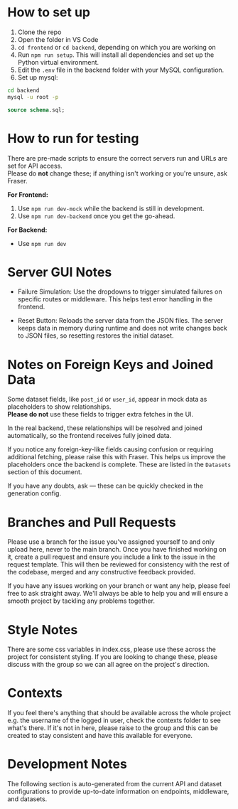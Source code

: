 # How to set up

1. Clone the repo
2. Open the folder in VS Code
3. `cd frontend` or `cd backend`, depending on which you are working on
4. Run `npm run setup`. This will install all dependencies and set up the Python virtual environment.
5. Edit the `.env` file in the backend folder with your MySQL configuration.
6. Set up mysql:
```bash
cd backend
mysql -u root -p
```
```sql
source schema.sql;
```


# How to run for testing

There are pre-made scripts to ensure the correct servers run and URLs are set for API access.  
Please do **not** change these; if anything isn't working or you're unsure, ask Fraser.

**For Frontend:**
1. Use `npm run dev-mock` while the backend is still in development.
2. Use `npm run dev-backend` once you get the go-ahead.

**For Backend:**
- Use `npm run dev`

# Server GUI Notes

- Failure Simulation: Use the dropdowns to trigger simulated failures on specific routes or middleware. This helps test error handling in the frontend.

- Reset Button: Reloads the server data from the JSON files. The server keeps data in memory during runtime and does not write changes back to JSON files, so resetting restores the initial dataset.


# Notes on Foreign Keys and Joined Data

Some dataset fields, like `post_id` or `user_id`, appear in mock data as placeholders to show relationships.  
**Please do not** use these fields to trigger extra fetches in the UI.

In the real backend, these relationships will be resolved and joined automatically, so the frontend receives fully joined data.

If you notice any foreign-key-like fields causing confusion or requiring additional fetching, please raise this with Fraser. This helps us improve the placeholders once the backend is complete. These are listed in the `Datasets` section of this document.

If you have any doubts, ask — these can be quickly checked in the generation config.


# Branches and Pull Requests

Please use a branch for the issue you've assigned yourself to and only upload here, never to the main branch. Once you have finished working on it, create a pull request and ensure you include a link to the issue in the request template. This will then be reviewed for consistency with the rest of the codebase, merged and any constructive feedback provided.

If you have any issues working on your branch or want any help, please feel free to ask straight away. We'll always be able to help you and will ensure a smooth project by tackling any problems together.


# Style Notes

There are some css variables in index.css, please use these across the project for consistent styling. If you are looking to change these, please discuss with the group so we can all agree on the project's direction.


# Contexts

If you feel there's anything that should be available across the whole project e.g. the username of the logged in user, check the contexts folder to see what's there. If it's not in here, please raise to the group and this can be created to stay consistent and have this available for everyone.


# Development Notes

The following section is auto-generated from the current API and dataset configurations to provide up-to-date information on endpoints, middleware, and datasets.
